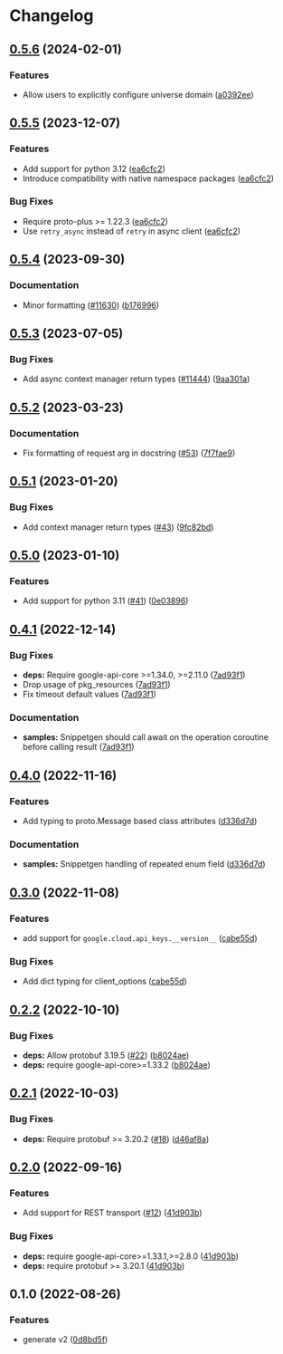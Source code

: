 # Changelog

## [0.5.6](https://github.com/googleapis/google-cloud-python/compare/google-cloud-api-keys-v0.5.5...google-cloud-api-keys-v0.5.6) (2024-02-01)


### Features

* Allow users to explicitly configure universe domain ([a0392ee](https://github.com/googleapis/google-cloud-python/commit/a0392eeb59fcc6ea7c55283110b92aa24a4d40a0))

## [0.5.5](https://github.com/googleapis/google-cloud-python/compare/google-cloud-api-keys-v0.5.4...google-cloud-api-keys-v0.5.5) (2023-12-07)


### Features

* Add support for python 3.12 ([ea6cfc2](https://github.com/googleapis/google-cloud-python/commit/ea6cfc2f86e77757b8cb05f7fd0d9c0b7ccaf7cf))
* Introduce compatibility with native namespace packages ([ea6cfc2](https://github.com/googleapis/google-cloud-python/commit/ea6cfc2f86e77757b8cb05f7fd0d9c0b7ccaf7cf))


### Bug Fixes

* Require proto-plus &gt;= 1.22.3 ([ea6cfc2](https://github.com/googleapis/google-cloud-python/commit/ea6cfc2f86e77757b8cb05f7fd0d9c0b7ccaf7cf))
* Use `retry_async` instead of `retry` in async client ([ea6cfc2](https://github.com/googleapis/google-cloud-python/commit/ea6cfc2f86e77757b8cb05f7fd0d9c0b7ccaf7cf))

## [0.5.4](https://github.com/googleapis/google-cloud-python/compare/google-cloud-api-keys-v0.5.3...google-cloud-api-keys-v0.5.4) (2023-09-30)


### Documentation

* Minor formatting ([#11630](https://github.com/googleapis/google-cloud-python/issues/11630)) ([b176996](https://github.com/googleapis/google-cloud-python/commit/b176996309cb5b3e9c257caaebde8884bd556824))

## [0.5.3](https://github.com/googleapis/google-cloud-python/compare/google-cloud-api-keys-v0.5.2...google-cloud-api-keys-v0.5.3) (2023-07-05)


### Bug Fixes

* Add async context manager return types ([#11444](https://github.com/googleapis/google-cloud-python/issues/11444)) ([9aa301a](https://github.com/googleapis/google-cloud-python/commit/9aa301ae6ca3080cae286a19de9cdc1b796ab37d))

## [0.5.2](https://github.com/googleapis/python-api-keys/compare/v0.5.1...v0.5.2) (2023-03-23)


### Documentation

* Fix formatting of request arg in docstring ([#53](https://github.com/googleapis/python-api-keys/issues/53)) ([7f7fae9](https://github.com/googleapis/python-api-keys/commit/7f7fae9061ba39a32f538491d9d724b426fccc52))

## [0.5.1](https://github.com/googleapis/python-api-keys/compare/v0.5.0...v0.5.1) (2023-01-20)


### Bug Fixes

* Add context manager return types ([#43](https://github.com/googleapis/python-api-keys/issues/43)) ([9fc82bd](https://github.com/googleapis/python-api-keys/commit/9fc82bd3bd3e5f56ea46178629a58d810494df62))

## [0.5.0](https://github.com/googleapis/python-api-keys/compare/v0.4.1...v0.5.0) (2023-01-10)


### Features

* Add support for python 3.11 ([#41](https://github.com/googleapis/python-api-keys/issues/41)) ([0e03896](https://github.com/googleapis/python-api-keys/commit/0e0389620299ba3907b2e7d46ccc670e96f632f4))

## [0.4.1](https://github.com/googleapis/python-api-keys/compare/v0.4.0...v0.4.1) (2022-12-14)


### Bug Fixes

* **deps:** Require google-api-core &gt;=1.34.0, >=2.11.0  ([7ad93f1](https://github.com/googleapis/python-api-keys/commit/7ad93f184874ee42207e230e41d3a4e078380867))
* Drop usage of pkg_resources ([7ad93f1](https://github.com/googleapis/python-api-keys/commit/7ad93f184874ee42207e230e41d3a4e078380867))
* Fix timeout default values ([7ad93f1](https://github.com/googleapis/python-api-keys/commit/7ad93f184874ee42207e230e41d3a4e078380867))


### Documentation

* **samples:** Snippetgen should call await on the operation coroutine before calling result ([7ad93f1](https://github.com/googleapis/python-api-keys/commit/7ad93f184874ee42207e230e41d3a4e078380867))

## [0.4.0](https://github.com/googleapis/python-api-keys/compare/v0.3.0...v0.4.0) (2022-11-16)


### Features

* Add typing to proto.Message based class attributes ([d336d7d](https://github.com/googleapis/python-api-keys/commit/d336d7d554296b824f7ecf38648550307e5f0cd4))


### Documentation

* **samples:** Snippetgen handling of repeated enum field ([d336d7d](https://github.com/googleapis/python-api-keys/commit/d336d7d554296b824f7ecf38648550307e5f0cd4))

## [0.3.0](https://github.com/googleapis/python-api-keys/compare/v0.2.2...v0.3.0) (2022-11-08)


### Features

* add support for `google.cloud.api_keys.__version__` ([cabe55d](https://github.com/googleapis/python-api-keys/commit/cabe55d1fa4b666386bde033a0f4d96035020c91))


### Bug Fixes

* Add dict typing for client_options ([cabe55d](https://github.com/googleapis/python-api-keys/commit/cabe55d1fa4b666386bde033a0f4d96035020c91))

## [0.2.2](https://github.com/googleapis/python-api-keys/compare/v0.2.1...v0.2.2) (2022-10-10)


### Bug Fixes

* **deps:** Allow protobuf 3.19.5 ([#22](https://github.com/googleapis/python-api-keys/issues/22)) ([b8024ae](https://github.com/googleapis/python-api-keys/commit/b8024ae2779ad5bb15d4e95db7149217c59017d5))
* **deps:** require google-api-core&gt;=1.33.2 ([b8024ae](https://github.com/googleapis/python-api-keys/commit/b8024ae2779ad5bb15d4e95db7149217c59017d5))

## [0.2.1](https://github.com/googleapis/python-api-keys/compare/v0.2.0...v0.2.1) (2022-10-03)


### Bug Fixes

* **deps:** Require protobuf >= 3.20.2 ([#18](https://github.com/googleapis/python-api-keys/issues/18)) ([d46af8a](https://github.com/googleapis/python-api-keys/commit/d46af8a17656b7dda3c21954ef547b2aeedb2bf3))

## [0.2.0](https://github.com/googleapis/python-api-keys/compare/v0.1.0...v0.2.0) (2022-09-16)


### Features

* Add support for REST transport ([#12](https://github.com/googleapis/python-api-keys/issues/12)) ([41d903b](https://github.com/googleapis/python-api-keys/commit/41d903b450ef5b38b0a3008818c0fa0ce5af4d5f))


### Bug Fixes

* **deps:** require google-api-core>=1.33.1,>=2.8.0 ([41d903b](https://github.com/googleapis/python-api-keys/commit/41d903b450ef5b38b0a3008818c0fa0ce5af4d5f))
* **deps:** require protobuf >= 3.20.1 ([41d903b](https://github.com/googleapis/python-api-keys/commit/41d903b450ef5b38b0a3008818c0fa0ce5af4d5f))

## 0.1.0 (2022-08-26)


### Features

* generate v2 ([0d8bd5f](https://github.com/googleapis/python-api-keys/commit/0d8bd5faaa24aeedf46c7b448c577a0b1073721e))
